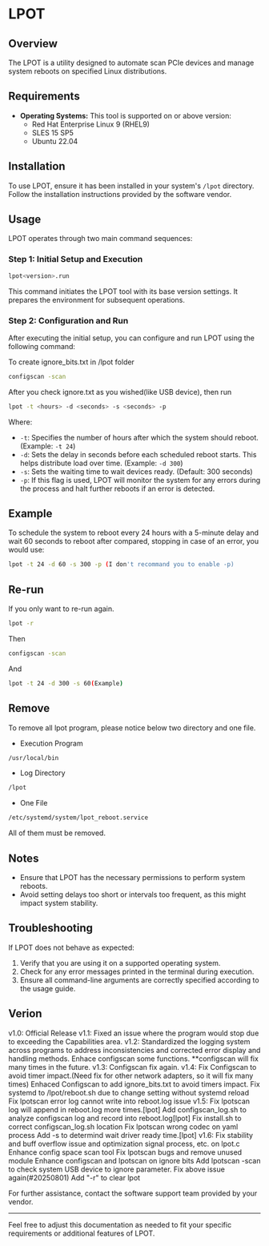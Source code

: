 # LPOT

## Overview
The LPOT is a utility designed to automate scan PCIe devices and manage system reboots on specified Linux distributions.

## Requirements
- **Operating Systems:** This tool is supported on or above version:
  - Red Hat Enterprise Linux 9 (RHEL9)
  - SLES 15 SP5
  - Ubuntu 22.04

## Installation
To use LPOT, ensure it has been installed in your system's `/lpot` directory. Follow the installation instructions provided by the software vendor.

## Usage
LPOT operates through two main command sequences:

### Step 1: Initial Setup and Execution
```bash
lpot<version>.run
```
This command initiates the LPOT tool with its base version settings. It prepares the environment for subsequent operations.

### Step 2: Configuration and Run
After executing the initial setup, you can configure and run LPOT using the following command:

To create ignore_bits.txt in /lpot folder
```bash
configscan -scan
```
After you check ignore.txt as you wished(like USB device), then run
```bash
lpot -t <hours> -d <seconds> -s <seconds> -p
```
Where:
- `-t`: Specifies the number of hours after which the system should reboot. (Example: `-t 24`)
- `-d`: Sets the delay in seconds before each scheduled reboot starts. This helps distribute load over time. (Example: `-d 300`)
- `-s`: Sets the waiting time to wait devices ready. (Default: 300 seconds)
- `-p`: If this flag is used, LPOT will monitor the system for any errors during the process and halt further reboots if an error is detected.

## Example
To schedule the system to reboot every 24 hours with a 5-minute delay and wait 60 seconds to reboot after compared, stopping in case of an error, you would use:
```bash
lpot -t 24 -d 60 -s 300 -p (I don't recommand you to enable -p)
```

## Re-run
If you only want to re-run again.
```bash
lpot -r
```
Then
```bash
configscan -scan
```
And
```bash
lpot -t 24 -d 300 -s 60(Example)
```

## Remove
To remove all lpot program, please notice below two directory and one file.
- Execution Program
```bash
/usr/local/bin
```
- Log Directory
```bash
/lpot
```

- One File
```bash
/etc/systemd/system/lpot_reboot.service
```

All of them must be removed.

## Notes
- Ensure that LPOT has the necessary permissions to perform system reboots.
- Avoid setting delays too short or intervals too frequent, as this might impact system stability.

## Troubleshooting
If LPOT does not behave as expected:
1. Verify that you are using it on a supported operating system.
2. Check for any error messages printed in the terminal during execution.
3. Ensure all command-line arguments are correctly specified according to the usage guide.

## Verion
v1.0: Official Release
v1.1: Fixed an issue where the program would stop due to exceeding the Capabilities area.
v1.2: Standardized the logging system across programs to address inconsistencies and corrected error display and handling methods. Enhace configscan some functions.
     **configscan will fix many times in the future.
v1.3: Configscan fix again.
v1.4: Fix Configscan to avoid timer impact.(Need fix for other network adapters, so it will fix many times)
      Enhaced Configscan to add ignore_bits.txt to avoid timers impact.
      Fix systemd to /lpot/reboot.sh due to change setting without systemd reload
      Fix lpotscan error log cannot write into reboot.log issue
v1.5: Fix lpotscan log will append in reboot.log more times.[lpot]
      Add configscan_log.sh to analyze configscan log and record into reboot.log[lpot]
      Fix install.sh to correct configscan_log.sh location
      Fix lpotscan wrong codec on yaml process
      Add -s to determind wait driver ready time.[lpot]
v1.6: Fix stability and buff overflow issue and optimization signal process, etc. on lpot.c
      Enhance config space scan tool
      Fix lpotscan bugs and remove unused module
      Enhance configscan and lpotscan on ignore bits
      Add lpotscan -scan to check system USB device to ignore parameter.
      Fix above issue again(#20250801)
      Add "-r" to clear lpot

For further assistance, contact the software support team provided by your vendor.

---

Feel free to adjust this documentation as needed to fit your specific requirements or additional features of LPOT.
